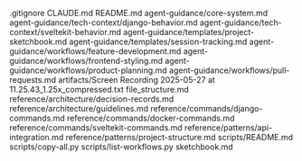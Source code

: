 .gitignore
CLAUDE.md
README.md
agent-guidance/core-system.md
agent-guidance/tech-context/django-behavior.md
agent-guidance/tech-context/sveltekit-behavior.md
agent-guidance/templates/project-sketchbook.md
agent-guidance/templates/session-tracking.md
agent-guidance/workflows/feature-development.md
agent-guidance/workflows/frontend-styling.md
agent-guidance/workflows/product-planning.md
agent-guidance/workflows/pull-requests.md
artifacts/Screen Recording 2025-05-27 at 11.25.43_1.25x_compressed.txt
file_structure.md
reference/architecture/decision-records.md
reference/architecture/guidelines.md
reference/commands/django-commands.md
reference/commands/docker-commands.md
reference/commands/sveltekit-commands.md
reference/patterns/api-integration.md
reference/patterns/project-structure.md
scripts/README.md
scripts/copy-all.py
scripts/list-workflows.py
sketchbook.md
